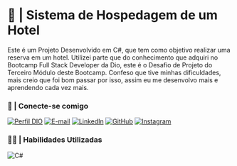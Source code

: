 # 🏨 | Sistema de Hospedagem de um Hotel
Este é um Projeto Desenvolvido em C#, que tem como objetivo realizar uma reserva em um hotel. Utilizei parte que do conhecimento que adquiri no Bootcamp Full Stack Developer da Dio, este é o Desafio de Projeto do Terceiro Módulo deste Bootcamp. Confeso que tive minhas dificuldades, mais creio que foi bom passar por isso, assim eu me desenvolvo mais e aprendendo cada vez mais.

### 📲 | Conecte-se comigo
[![Perfil DIO](https://img.shields.io/badge/-Meu%20Perfil%20na%20DIO-30A3DC?style=for-the-badge)](https://web.dio.me/users/Gabriel_Henrique)
[![E-mail](https://img.shields.io/badge/-Email-000?style=for-the-badge&logo=microsoft-outlook&logoColor=E94D5F)](mailto:gabrielhenrique.h360@gmail.com)
[![LinkedIn](https://img.shields.io/badge/-LinkedIn-000?style=for-the-badge&logo=linkedin&logoColor=30A3DC)](www.linkedin.com/in/gabrielh360)
[![GitHub](https://img.shields.io/badge/GitHub-000?style=for-the-badge&logo=github&logoColor=FFFFFF)](https://github.com/Gabrielh360)
[![Instagram](https://img.shields.io/badge/Bielzinh360-000?style=for-the-badge&logo=instagram)](https://instagram.com/bielzinh360?utm_source=qr&igshid=MzNlNGNkZWQ4Mg%3D%3D)

### 👨‍🎓 | Habilidades Utilizadas 
![C#](https://img.shields.io/badge/CSharp-000?style=for-the-badge&logo=C&logoColor=A020F0)